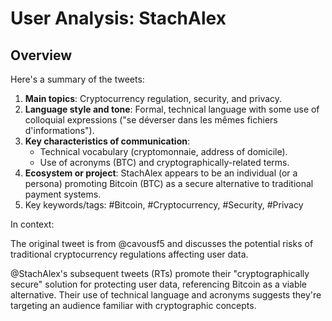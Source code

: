 # User Analysis: StachAlex

## Overview

Here's a summary of the tweets:

1. **Main topics**: Cryptocurrency regulation, security, and privacy.
2. **Language style and tone**: Formal, technical language with some use of colloquial expressions ("se déverser dans les mêmes fichiers d'informations").
3. **Key characteristics of communication**:
	* Technical vocabulary (cryptomonnaie, address of domicile).
	* Use of acronyms (BTC) and cryptographically-related terms.
4. **Ecosystem or project**: StachAlex appears to be an individual (or a persona) promoting Bitcoin (BTC) as a secure alternative to traditional payment systems.
5.  Key keywords/tags: #Bitcoin, #Cryptocurrency, #Security, #Privacy

In context:

The original tweet is from @cavousf5 and discusses the potential risks of traditional cryptocurrency regulations affecting user data.

@StachAlex's subsequent tweets (RTs) promote their "cryptographically secure" solution for protecting user data, referencing Bitcoin as a viable alternative. Their use of technical language and acronyms suggests they're targeting an audience familiar with cryptographic concepts.